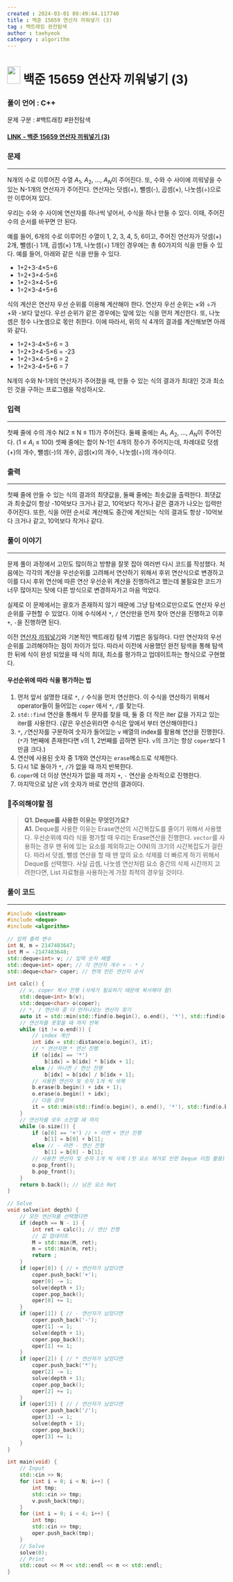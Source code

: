 ```yaml
---
created : 2024-03-01 09:49:44.117740
title : 백준 15659 연산자 끼워넣기 (3)
tag : 백트래킹 완전탐색
author : taehyeok
category : algorithm
---
```

# <img src="https://d2gd6pc034wcta.cloudfront.net/tier/12.svg" width="30" height="40"> 백준 15659 연산자 끼워넣기 (3)


### 풀이 언어 : C++

문제 구분 : #백트래킹 #완전탐색
#### [LINK - 백준 15659 연산자 끼워넣기 (3)](https://www.acmicpc.net/problem/15659)

### 문제

<hr>


N개의 수로 이루어진 수열 $A_1$, $A_2$, ..., $A_N$이 주어진다. 또, 수와 수 사이에 끼워넣을 수 있는 N-1개의 연산자가 주어진다. 연산자는 덧셈(+), 뺄셈(-), 곱셈(×), 나눗셈(÷)으로만 이루어져 있다.

우리는 수와 수 사이에 연산자를 하나씩 넣어서, 수식을 하나 만들 수 있다. 이때, 주어진 수의 순서를 바꾸면 안 된다.

예를 들어, 6개의 수로 이루어진 수열이 1, 2, 3, 4, 5, 6이고, 주어진 연산자가 덧셈(+) 2개, 뺄셈(-) 1개, 곱셈(×) 1개, 나눗셈(÷) 1개인 경우에는 총 60가지의 식을 만들 수 있다. 예를 들어, 아래와 같은 식을 만들 수 있다.

- 1+2+3-4×5÷6
- 1÷2+3+4-5×6
- 1+2÷3×4-5+6
- 1÷2×3-4+5+6

식의 계산은 연산자 우선 순위를 이용해 계산해야 한다. 연산자 우선 순위는 ×와 ÷가 +와 -보다 앞선다. 우선 순위가 같은 경우에는 앞에 있는 식을 먼저 계산한다. 또, 나눗셈은 정수 나눗셈으로 몫만 취한다. 이에 따라서, 위의 식 4개의 결과를 계산해보면 아래와 같다.

- 1+2+3-4×5÷6 = 3
- 1÷2+3+4-5×6 = -23
- 1+2÷3×4-5+6 = 2
- 1÷2×3-4+5+6 = 7

N개의 수와 N-1개의 연산자가 주어졌을 때, 만들 수 있는 식의 결과가 최대인 것과 최소인 것을 구하는 프로그램을 작성하시오.

### 입력

<hr>


첫째 줄에 수의 개수 N(2 ≤ N ≤ 11)가 주어진다. 둘째 줄에는 $A_1$, $A_2$, ..., $A_N$이 주어진다. (1 ≤ $A_i$ ≤ 100) 셋째 줄에는 합이 N-1인 4개의 정수가 주어지는데, 차례대로 덧셈(+)의 개수, 뺄셈(-)의 개수, 곱셈(×)의 개수, 나눗셈(÷)의 개수이다.

### 출력

<hr>


첫째 줄에 만들 수 있는 식의 결과의 최댓값을, 둘째 줄에는 최솟값을 출력한다. 최댓값과 최솟값이 항상 -10억보다 크거나 같고, 10억보다 작거나 같은 결과가 나오는 입력만 주어진다. 또한, 식을 어떤 순서로 계산해도 중간에 계산되는 식의 결과도 항상 -10억보다 크거나 같고, 10억보다 작거나 같다.

### 풀이 이야기

<hr>


문제 풀이 과정에서 고민도 많이하고 방향을 잘못 잡아 여러번 다시 코드를 작성했다. 처음에는 각각의 계산을 우선순위를 고려해서 연산하기 위해서 후위 연산식으로 변경하고 이를 다시 후위 연산에 따른 연산 우선순위 계산을 진행하려고 했는데 불필요한 코드가 너무 많아지는 탓에 다른 방식으로 변경하자가고 마음 먹었다.

실제로 이 문제에서는 괄호가 존재하지 않기 때문에 그냥 탐색으로만으로도 연산자 우선순위를 구현할 수 있었다. 이에 수식에서 `*`, `/` 연산만을 먼저 찾아 연산을 진행하고 이후 `+`, `-`을 진행하면 된다.

이전 [연산자 끼워넣기](./14888.md)와 기본적인 백트래킹 탐색 기법은 동일하다. 다만 연산자의 우선순위를 고려해야하는 점이 차이가 있다. 따라서 이전에 사용했던 완전 탐색을 통해 탐색한 뒤에 식이 완성 되었을 때 식의 최대, 최소를 평가하고 업데이트하는 형식으로 구현했다.

#### 우선순위에 따라 식을 평가하는 법
1. 먼저 앞서 설명한 대로 `*`, `/` 수식을 먼저 연산한다. 이 수식을 연산하기 위해서 operator들이 들어있는 `coper` 에서 `*`, `/`를 찾는다. 
2. `std::find` 연산을 통해서 두 문자를 찾을 때, 둘 중 더 작은 iter 값을 가지고 있는 iter를 사용한다. (같은 우선순위라면 수식은 앞에서 부터 연산해야한다.)
3. `*`, `/`연산자를 구분하여 숫자가 들어있는 `v` 배열의 index를 활용해 연산을 진행한다. (`*`가 1번째에 존재한다면 `v`의 1, 2번째를 곱하면 된다. `v`의 크기는 항상 `coper`보다 1만큼 크다.)
4. 연산에 사용된 숫자 중 1개와 연산자는 `erase`메소드로 삭제한다.
5. 다시 1로 돌아가 `*`, `/`가 없을 때 까지 반복한다.
6. `coper`에 더 이상 연산자가 없을 때 까지 `+`, `-` 연산을 순차적으로 진행한다.
7. 마지막으로 남은 `v`의 숫자가 바로 연산의 결과이다.

### 🚨주의해야할 점
>**Q1. Deque를 사용한 이유는 무엇인가요?**  
>**A1.** Deque를 사용한 이유는 Erase연산의 시간복잡도를 줄이기 위해서 사용했다. 우선순위에 따라 식을 평가할 때 우리는 Erase연산을 진행한다. `vector`를 사용하는 경우 맨 뒤에 있는 요소를 제외하고는 O(N)의 크기의 시간복잡도가 걸린다. 따라서 덧셈, 뺄셈 연산을 할 때 맨 앞의 요소 삭제를 더 빠르게 하기 위해서 Deque를 선택했다. 사실 곱셈, 나눗셈 연산처럼 요소 중간의 삭제 시간까지 고려한다면, List 자료형을 사용하는게 가장 최적의 경우일 것이다.

### 풀이 코드

<hr>


``` c++
#include <iostream>
#include <deque>
#include <algorithm>

// 입력 출력 변수
int N, m = 2147483647;
int M = -2147483648;
std::deque<int> v; // 입력 숫자 배열
std::deque<int> oper; // 각 연산자 개수 + - * /
std::deque<char> coper; // 현재 만든 연산자 순서

int calc() {
    // v, coper 복사 진행 (삭제가 필요하기 때문에 복사해야 함)
    std::deque<int> b(v);
    std::deque<char> o(coper);
    // *, / 연산자 중 더 먼저나오는 연산자 찾기
    auto it = std::min(std::find(o.begin(), o.end(), '*'), std::find(o.begin(), o.end(), '/'));
    // 연산자를 못찾을 때 까지 반복
    while (it != o.end()) {
        // index 계산
        int idx = std::distance(o.begin(), it);
        // * 연산자면 * 연산 진행
        if (o[idx] == '*')
            b[idx] = b[idx] * b[idx + 1];
        else // 아니면 / 연산 진행
            b[idx] = b[idx] / b[idx + 1];
        // 사용한 연산자 및 숫자 1개 씩 삭제
        b.erase(b.begin() + idx + 1);
        o.erase(o.begin() + idx);
        // 다음 검색
        it = std::min(std::find(o.begin(), o.end(), '*'), std::find(o.begin(), o.end(), '/'));
    }
    // 연산자를 모두 소진할 때 까지
    while (o.size()) {
        if (o[0] == '+') // + 라면 + 연산 진행
            b[1] = b[0] + b[1];
        else // - 라면 - 연산 진행
            b[1] = b[0] - b[1];
        // 사용한 연산자 및 숫자 1개 씩 삭제 (첫 요소 제거로 인한 Deque 이점 활용)
        o.pop_front();
        b.pop_front();
    }
    return b.back(); // 남은 요소 Ret
}

// Solve
void solve(int depth) {
    // 모든 연산자를 선택했다면
    if (depth == N - 1) {
        int ret = calc(); // 연산 진행
        // 값 업데이트
        M = std::max(M, ret);
        m = std::min(m, ret);
        return ;
    }
    if (oper[0]) { // + 연산자가 남았다면
        coper.push_back('+');
        oper[0] -= 1;
        solve(depth + 1);
        coper.pop_back();
        oper[0] += 1;
    }
    if (oper[1]) { // - 연산자가 남았다면
        coper.push_back('-');
        oper[1] -= 1;
        solve(depth + 1);
        coper.pop_back();
        oper[1] += 1;
    }
    if (oper[2]) { // * 연산자가 남았다면
        coper.push_back('*');
        oper[2] -= 1;
        solve(depth + 1);
        coper.pop_back();
        oper[2] += 1;
    }
    if (oper[3]) { // / 연산자가 남았다면
        coper.push_back('/');
        oper[3] -= 1;
        solve(depth + 1);
        coper.pop_back();
        oper[3] += 1;
    }
}

int main(void) {
    // Input
    std::cin >> N;
    for (int i = 0; i < N; i++) {
        int tmp;
        std::cin >> tmp;
        v.push_back(tmp);
    }
    for (int i = 0; i < 4; i++) {
        int tmp;
        std::cin >> tmp;
        oper.push_back(tmp);
    }
    // Solve
    solve(0);
    // Print
    std::cout << M << std::endl << m << std::endl;
}
```
